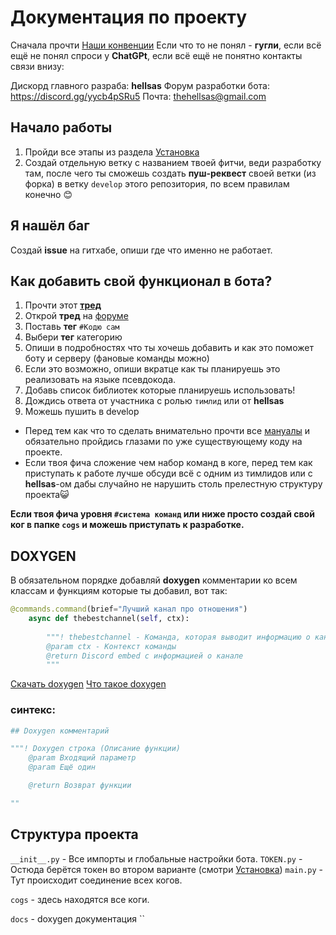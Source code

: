 # Документация по проекту 
Сначала прочти [Наши конвенции](https://github.com/Laidfinland-Team/Laidinen-Bot/blob/master/.github/CONVENTION.md)
Если что то не понял - **гугли**, если всё ещё не понял спроси у **ChatGPt**, если всё ещё не понятно контакты связи внизу:

Дискорд главного разраба: **hellsas**
Форум разработки бота: https://discord.gg/yycb4pSRu5
Почта: [thehellsas@gmail.com](thehellsas@gmail.com)
## Начало работы
1. Пройди все этапы из раздела [Установка](https://github.com/Laidfinland-Team/Laidinen-Bot/blob/master/.github/INSTALLATION.md)
2. Создай отдельную ветку с названием твоей фитчи, веди разработку там, после чего ты сможешь создать **пуш-реквест** своей ветки (из форка) в ветку `develop` этого репозитория, по всем правилам конечно 😊


## Я нашёл баг
Создай **issue** на гитхабе, опиши где что именно не работает.
## Как добавить свой функционал в бота?
1. Прочти этот [**тред**]()
1. Открой **тред** на [форуме](https://discord.gg/yycb4pSRu5)
2. Поставь **тег** `#Кодю сам` 
3. Выбери **тег** категорию
5. Опиши в подробностях что ты хочешь добавить и как это поможет боту и серверу (фановые команды можно)
6. Если это возможно, опиши вкратце как ты планируешь это реализовать на языке псевдокода. 
7. Добавь список библиотек которые планируешь использовать!
8. Дождись ответа от участника с ролью `тимлид` или от **hellsas**
9. Можешь пушить в develop 

* Перед тем как что то сделать внимательно прочти все [мануалы](https://github.com/Laidfinland-Team/Laidinen-Bot#для-разработчиков) и обязательно пройдись глазами по уже существующему коду на проекте.
* Если твоя фича сложение чем набор команд в коге, перед тем как приступать к работе лучше обсуди всё с одним из тимлидов или с **hellsas**-ом дабы случайно не нарушить столь прелестную структуру проекта😺

**Если твоя фича уровня `#система команд` или ниже просто создай свой ког в папке `cogs` и можешь приступать к разработке.**

## DOXYGEN
В обязательном порядке добавляй **doxygen** комментарии ко всем классам и функциям которые ты добавил, вот так: 

```py
@commands.command(brief="Лучший канал про отношения")
    async def thebestchannel(self, ctx):
        
        """! thebestchannel - Команда, которая выводит информацию о канале
        @param ctx - Контекст команды
        @return Discord embed с информацией о канале
        """
```

[Скачать doxygen](https://www.doxygen.nl/download.html)
[Что такое doxygen](https://youtu.be/qwCZhSP5T2U?si=Jz7hjhtt8BXbRb5t)

### синтекс:
```py
## Doxygen комментарий 

"""! Doxygen строка (Описание функции)
    @param Входящий параметр
    @param Ещё один

    @return Возврат функции

""

```

## Структура проекта 
`__init__.py` - Все импорты и глобальные настройки бота.
`TOKEN.py` - Остюда берётся токен во втором варианте (смотри [Установка](https://github.com/Laidfinland-Team/Laidinen-Bot/blob/master/.github/INSTALLATION.md))
`main.py` - Тут происходит соединение всех когов.

`cogs` - здесь находятся все коги.

`docs` - doxygen документация 
``